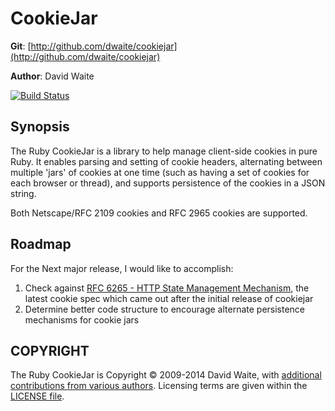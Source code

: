 CookieJar
==============

  **Git**:	[http://github.com/dwaite/cookiejar](http://github.com/dwaite/cookiejar)

  **Author**:	David Waite 

[![Build Status](https://travis-ci.org/dwaite/cookiejar.svg?branch=master)](https://travis-ci.org/dwaite/cookiejar)

Synopsis
--------

The Ruby CookieJar is a library to help manage client-side cookies in pure Ruby. It enables parsing and setting of cookie headers, alternating between multiple 'jars' of cookies at one time (such as having a set of cookies for each browser or thread), and supports persistence of the cookies in a JSON string.

Both Netscape/RFC 2109 cookies and RFC 2965 cookies are supported.

Roadmap
-------

For the Next major release, I would like to accomplish:

1. Check against [RFC 6265 - HTTP State Management Mechanism][rfc6265], the latest cookie spec which came out after the initial release of cookiejar
2. Determine better code structure to encourage alternate persistence mechanisms for cookie jars

[rfc6265]: http://tools.ietf.org/html/rfc6265
COPYRIGHT
---------
The Ruby CookieJar is Copyright &copy; 2009-2014 David Waite, with [additional contributions from various authors][contributions]. Licensing terms are given within the [LICENSE file][LICENSE].

[contributions]: ./contributors.json
[LICENSE]: ./LICENSE
